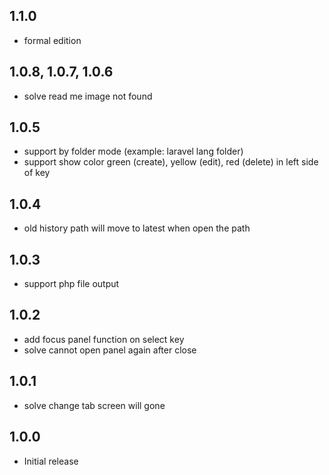 ## 1.1.0
- formal edition

## 1.0.8, 1.0.7, 1.0.6
- solve read me image not found

## 1.0.5
- support by folder mode (example: laravel lang folder)
- support show color green (create), yellow (edit), red (delete) in left side of key

## 1.0.4
- old history path will move to latest when open the path

## 1.0.3
- support php file output

## 1.0.2
- add focus panel function on select key
- solve cannot open panel again after close

## 1.0.1
- solve change tab screen will gone

## 1.0.0
- Initial release